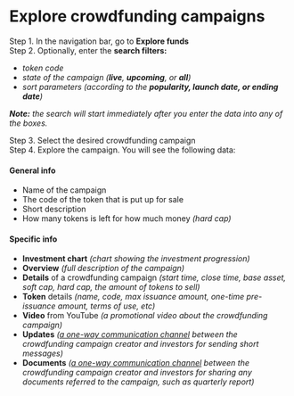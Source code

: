 # Explore crowdfunding campaigns



Step 1. In the navigation bar, go to **Explore funds**  
Step 2. Optionally, enter the **search filters:**

* _token code_
* _state of the campaign \(**live**, **upcoming**, or **all**\)_
* _sort parameters \(according to the **popularity, launch date, or ending date**\)_

_**Note:** the search will start immediately after you enter the data into any of the boxes._

Step 3. Select the desired crowdfunding campaign  
Step 4. Explore the campaign. You will see the following data:

#### General info <a id="general-info"></a>

* Name of the campaign
* The code of the token that is put up for sale
* Short description
* How many tokens is left for how much money _\(hard cap\)_

#### Specific info <a id="specific-info"></a>

* **Investment chart** _\(chart showing the investment progression\)_
* **Overview** _\(full description of the campaign\)_
* **Details** of a crowdfunding campaign _\(start time, close time, base asset, soft cap, hard cap, the amount of tokens to sell\)_
* **Token** details _\(name, code, max issuance amount, one-time pre-issuance amount, terms of use, etc\)_
* **Video** from YouTube _\(a promotional video about the crowdfunding campaign\)_
* **Updates** _\(_[_a one-way communication channel_](https://cryptofund.software/resources/product-guide/end-users/crowdfunding-campaigns/fundraiser-investors-communication/) _between the crowdfunding campaign creator and investors for sending short messages\)_
* **Documents** _\(_[_a one-way communication channel_](https://cryptofund.software/resources/product-guide/end-users/crowdfunding-campaigns/fundraiser-investors-communication/) _between the crowdfunding campaign creator and investors for sharing any documents referred to the campaign, such as quarterly report\)_

